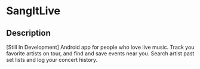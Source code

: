 # SangItLive

## Description

[Still In Development] 
Android app for people who love live music. Track you favorite artists on tour, and find and save events near you. Search artist past set lists and log your concert history.
